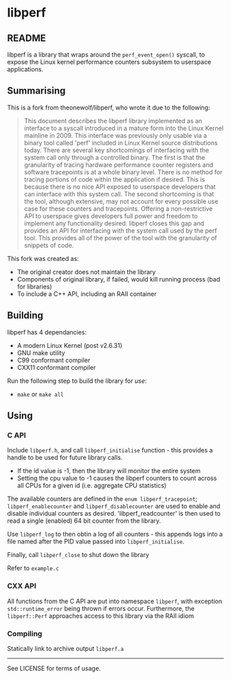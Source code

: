 # libperf
## README

libperf is a library that wraps around the `perf_event_open()` syscall, to expose the Linux kernel performance counters subsystem to userspace applications.

## Summarising

This is a fork from theonewolf/libperf, who wrote it due to the following:
> This document describes the libperf library implemented as an interface to a
syscall introduced in a mature form into the Linux Kernel mainline in 2009. This
interface was previously only usable via a binary tool called 'perf' included in
Linux Kernel source distributions today.
There are several key shortcomings of interfacing with the system call only
through a controlled binary.  The first is that the granularity of tracing
hardware performance counter registers and software tracepoints is at a whole
binary level.  There is no method for tracing portions of code within the
application if desired.  This is because there is no nice API exposed to
userspace developers that can interface with this system call.  The second
shortcoming is that the tool, although extensive, may not account for every
possible use case for these counters and tracepoints.  Offering a
non-restrictive API to userspace gives developers full power and freedom to
implement any functionality desired.
libperf closes this gap and provides an API for interfacing with the system
call used by the perf tool.  This provides all of the power of the tool with
the granularity of snippets of code.

This fork was created as:
- The original creator does not maintain the library
- Components of original library, if failed, would kill running process (bad for libraries)
- To include a C++ API, including an RAII container

## Building

libperf has 4 dependancies:
- A modern Linux Kernel (post v2.6.31)
- GNU make utility
- C99 conformant compiler
- CXX11 conformant compiler


Run the following step to build the library for *use*:
- `make` or `make all`

## Using 

### C API

Include `libperf.h`, and call `libperf_initialise` function - this provides a handle to be used for future library calls.
- If the id value is -1, then the library will monitor the entire system
- Setting the cpu value to -1 causes the libperf counters to count across all CPUs for a given id (i.e. aggregate CPU statistics)

The available counters are defined in the `enum libperf_tracepoint`; `libperf_enablecounter` and `libperf_disablecounter` are used to enable and
disable individual counters as desired. 'libperf_readcounter' is then used to read a single (enabled) 64 bit counter from the library.

Use `libperf_log` to then obtin a log of all counters - this appends logs into a file named after the PID value passed into `libperf_initialise`.

Finally, call `libperf_close` to shut down the library

Refer to `example.c`

### CXX API

All functions from the C API are put into namespace `libperf`, with exception `std::runtime_error` being thrown if errors occur. Furthermore, the `libperf::Perf` approaches access to this library via the RAII idiom 

### Compiling 

Statically link to archive output `libperf.a`

---

See LICENSE for terms of usage.
